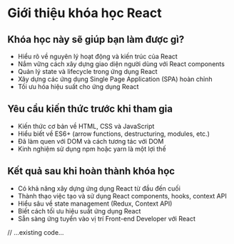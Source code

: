 # Giới thiệu khóa học React

## Khóa học này sẽ giúp bạn làm được gì?

-   Hiểu rõ về nguyên lý hoạt động và kiến trúc của React
-   Nắm vững cách xây dựng giao diện người dùng với React components
-   Quản lý state và lifecycle trong ứng dụng React
-   Xây dựng các ứng dụng Single Page Application (SPA) hoàn chỉnh
-   Tối ưu hóa hiệu suất cho ứng dụng React

## Yêu cầu kiến thức trước khi tham gia

-   Kiến thức cơ bản về HTML, CSS và JavaScript
-   Hiểu biết về ES6+ (arrow functions, destructuring, modules, etc.)
-   Đã làm quen với DOM và cách tương tác với DOM
-   Kinh nghiệm sử dụng npm hoặc yarn là một lợi thế

## Kết quả sau khi hoàn thành khóa học

-   Có khả năng xây dựng ứng dụng React từ đầu đến cuối
-   Thành thạo việc tạo và sử dụng React components, hooks, context API
-   Hiểu sâu về state management (Redux, Context API)
-   Biết cách tối ưu hiệu suất ứng dụng React
-   Sẵn sàng ứng tuyển vào vị trí Front-end Developer với React

// ...existing code...
